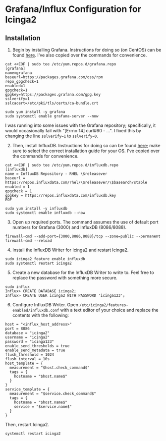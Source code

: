 # Grafana/Influx Configuration for Icinga2

## Installation

1. Begin by installing Grafana. Instructions for doing so (on CentOS) can be found [here](https://grafana.com/docs/grafana/latest/installation/rpm/). I've also copied over the commands for convenience.
```
cat <<EOF | sudo tee /etc/yum.repos.d/grafana.repo
[grafana]
name=grafana
baseurl=https://packages.grafana.com/oss/rpm
repo_gpgcheck=1
enabled=1
gpgcheck=1
gpgkey=https://packages.grafana.com/gpg.key
sslverify=1
sslcacert=/etc/pki/tls/certs/ca-bundle.crt

sudo yum install -y grafana
sudo systemctl enable grafana-server --now
```
I was running into some issues with the Grafana repository; specifically, it would occasionally fail with "[Errno 14] curl#60 - ...". I fixed this by changing the line `sslverify=1` to `sslverify=0`. 

2. Then, install InfluxDB. Instructions for doing so can be found [here](https://docs.influxdata.com/influxdb/v1.7/introduction/installation/); make sure to select the correct installation guide for your OS. I've copied over the commands for convenience.
```
cat <<EOF | sudo tee /etc/yum.repos.d/influxdb.repo
[influxdb]
name = InfluxDB Repository - RHEL \$releasever
baseurl = https://repos.influxdata.com/rhel/\$releasever/\$basearch/stable
enabled = 1
gpgcheck = 1
gpgkey = https://repos.influxdata.com/influxdb.key
EOF

sudo yum install -y influxdb
sudo systemctl enable influxdb --now
```
3. Open up required ports. The command assumes the use of default port numbers for Grafana (3000) and InfluxDB (8086/8088). 
```
firewall-cmd --add-port={3000,8086,8088}/tcp --zone=public --permanent
firewall-cmd --reload
```
4. Install the InfluxDB Writer for Icinga2 and restart Icinga2. 
```
sudo icinga2 feature enable influxdb
sudo systemctl restart icinga2
```
5. Create a new database for the InfluxDB Writer to write to. Feel free to replace the password with something more secure. 
```
sudo influx
Influx> CREATE DATABASE icinga2;
Influx> CREATE USER icinga2 WITH PASSWORD 'icinga123';
```
6. Configure InfluxDB Writer. Open `/etc/icinga2/features-enabled/influxdb.conf` with a text editor of your choice and replace the contents with the following:
```
host = "<influx_host_address>"
port = 8086
database = "icinga2"
username = "icinga2"
password = "icinga123"
enable_send_thresholds = true
enable_send_metadata = true
flush_threshold = 1024
flush_interval = 10s
host_template = {
  measurement = "$host.check_command$"
  tags = {
    hostname = "$host.name$"
  }
}
service_template = {
  measurement = "$service.check_command$"
  tags = {
    hostname = "$host.name$"
    service = "$service.name$"
  }
}
```
Then, restart Icinga2. 
```
systemctl restart icinga2
```


